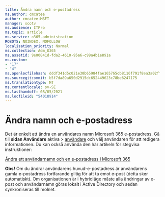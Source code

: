 ```yaml
---
title: Ändra namn och e-postadress
ms.author: cmcatee
author: cmcatee-MSFT
manager: scotv
ms.audience: ITPro
ms.topic: article
ms.service: o365-administration
ROBOTS: NOINDEX, NOFOLLOW
localization_priority: Normal
ms.collection: Adm_O365
ms.assetid: 9e00841d-fda2-4610-95a6-c99a4b1e891a
ms.custom:
- "17"
- "4"
ms.openlocfilehash: dddf341d5c021e30b65984fae165765cb8116f791f8ea3a02ff70f27e73c19f7
ms.sourcegitcommit: b5f7da89a650d2915dc652449623c78be6247175
ms.translationtype: MT
ms.contentlocale: sv-SE
ms.lasthandoff: 08/05/2021
ms.locfileid: "54018914"
---
```

# <a name="change-a-name-and-email-address"></a>Ändra namn och e-postadress

Det är enkelt att ändra en användares namn Microsoft 365 e-postadress. Gå till **sidan Användare** aktiva \> [användare](https://go.microsoft.com/fwlink/p/?linkid=834822) och välj användaren för att redigera informationen. Du kan också använda den här artikeln för stegvisa instruktioner:
  
[Ändra ett användarnamn och en e-postadress i Microsoft 365](https://docs.microsoft.com/microsoft-365/admin/add-users/change-a-user-name-and-email-address)
  
 **Obs!** Om du ändrar användarens huvud-e-postadress är användarens gamla e-postadress fortfarande giltig för att ta emot e-post (detta sker automatiskt). Om organisationen är i hybridläge måste alla ändringar av e-post och användarnamn göras lokalt i Active Directory och sedan synkroniseras till molnet.